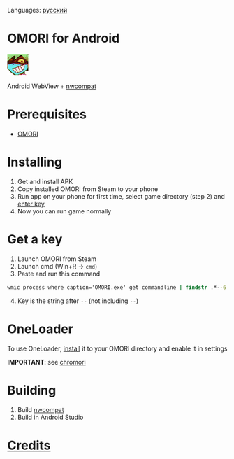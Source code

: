 Languages: [русский](README_ru.md)

# OMORI for Android

![spacexh_happy](.github/assets/spacexh_happy.png)

Android WebView + [nwcompat](https://github.com/fifomori/nwcompat)

# Prerequisites

- [OMORI](https://store.steampowered.com/app/1150690/OMORI)

# Installing

1. Get and install APK
2. Copy installed OMORI from Steam to your phone
3. Run app on your phone for first time, select game directory (step 2) and [enter key](#get-a-key)
4. Now you can run game normally

# Get a key

1. Launch OMORI from Steam
2. Launch cmd (Win+R -> `cmd`)
3. Paste and run this command

```cmd
wmic process where caption='OMORI.exe' get commandline | findstr .*--6
```

4. Key is the string after `--` (not including `--`)

# OneLoader

To use OneLoader, [install](https://mods.one/mod/oneloader) it to your OMORI directory and enable it in settings

**IMPORTANT**: see [chromori](https://github.com/fifomori/chromori#oneloader-)

# Building

1. Build [nwcompat](https://github.com/fifomori/nwcompat)
2. Build in Android Studio

# [Credits](https://github.com/fifomori/nwcompat#credits)
